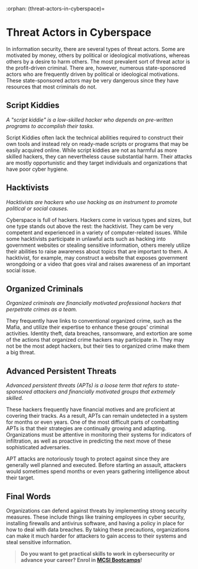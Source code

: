 :orphan:
(threat-actors-in-cyberspace)=

# Threat Actors in Cyberspace

In information security, there are several types of threat actors. Some are motivated by money, others by political or ideological motivations, whereas others by a desire to harm others. The most prevalent sort of threat actor is the profit-driven criminal. There are, however, numerous state-sponsored actors who are frequently driven by political or ideological motivations. These state-sponsored actors may be very dangerous since they have resources that most criminals do not.

## Script Kiddies

_A "script kiddie" is a low-skilled hacker who depends on pre-written programs to accomplish their tasks._

Script Kiddies often lack the technical abilities required to construct their own tools and instead rely on ready-made scripts or programs that may be easily acquired online. While script kiddies are not as harmful as more skilled hackers, they can nevertheless cause substantial harm. Their attacks are mostly opportunistic and they target individuals and organizations that have poor cyber hygiene.

## Hacktivists

_Hacktivists are hackers who use hacking as an instrument to promote political or social causes._

Cyberspace is full of hackers. Hackers come in various types and sizes, but one type stands out above the rest: the hacktivist. They cam be very competent and experienced in a variety of computer-related issues. While some hacktivists participate in unlawful acts such as hacking into government websites or stealing sensitive information, others merely utilize their abilities to raise awareness about topics that are important to them. A hacktivist, for example, may construct a website that exposes government wrongdoing or a video that goes viral and raises awareness of an important social issue.

## Organized Criminals

_Organized criminals are financially motivated professional hackers that perpetrate crimes as a team._

They frequently have links to conventional organized crime, such as the Mafia, and utilize their expertise to enhance these groups' criminal activities. Identity theft, data breaches, ransomware, and extortion are some of the actions that organized crime hackers may participate in. They may not be the most adept hackers, but their ties to organized crime make them a big threat.

## Advanced Persistent Threats

_Advanced persistent threats (APTs) is a loose term that refers to state-sponsored attackers and financially motivated groups that extremely skilled._

These hackers frequently have financial motives and are proficient at covering their tracks. As a result, APTs can remain undetected in a system for months or even years. One of the most difficult parts of combatting APTs is that their strategies are continually growing and adapting. Organizations must be attentive in monitoring their systems for indicators of infiltration, as well as proactive in predicting the next move of these sophisticated adversaries.

APT attacks are notoriously tough to protect against since they are generally well planned and executed. Before starting an assault, attackers would sometimes spend months or even years gathering intelligence about their target.

## Final Words

Organizations can defend against threats by implementing strong security measures. These include things like training employees in cyber security, installing firewalls and antivirus software, and having a policy in place for how to deal with data breaches. By taking these precautions, organizations can make it much harder for attackers to gain access to their systems and steal sensitive information.

> **Do you want to get practical skills to work in cybersecurity or advance your career? Enrol in [MCSI Bootcamps](https://www.mosse-institute.com/bootcamps.html)!**
